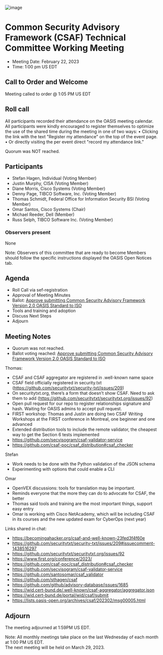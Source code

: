 ![image](https://user-images.githubusercontent.com/1690898/139102180-5c1e2583-14f1-4f58-ab2b-9e3807ed529c.png)

# Common Security Advisory Framework (CSAF) Technical Committee Working Meeting

- Meeting Date: February 22, 2023
- Time: 1:00 pm US EDT

## Call to Order and Welcome

Meeting called to order @ 1:05 PM US EDT

## Roll call

All participants recorded their attendance on the OASIS meeting calendar. 
All participants were kindly encouraged to register themselves to optimize the use of the shared time during the meeting in one of two ways:
•	Clicking the link with the text "Register my attendance" on the top of the event page.
•	Or directly visiting the per event direct "record my attendance link." 

Quorum was NOT reached.


## Participants

- Stefan Hagen, Individual (Voting Member)
- Justin Murphy, CISA (Voting Member)
- Diane Morris, Cisco Systems (Voting Member)
- Denny Page, TIBCO Software, Inc. (Voting Member)
- Thomas Schmidt, Federal Office for Information Security BSI (Voting Member)
- Omar Santos, Cisco Systems (Chair)
- Michael Reeder, Dell (Member)
- Russ Selph, TIBCO Software Inc. (Voting Member)


### Observers present

None

Note: Observers of this committee that are ready to become Members should follow the specific instructions displayed the OASIS Open Notices tab.

## Agenda
- Roll Call via sef-registration
- Approval of Meeting Minutes
- Ballot: [Approve submitting Common Security Advisory Framework Version 2.0 OASIS Standard to ISO](https://www.oasis-open.org/apps/org/workgroup/csaf/ballot.php?id=3757)
- Tools and training and adoption
- Discuss Next Steps
- Adjourn

## Meeting Notes

- Quorum was not reached. 
- Ballot voting reached: [Approve submitting Common Security Advisory Framework Version 2.0 OASIS Standard to ISO](https://www.oasis-open.org/apps/org/workgroup/csaf/ballot.php?id=3757)


Thomas:
-	CSAF and CSAF aggregator are registered in .well-known name space
-	CSAF field officially registered in security.txt (https://github.com/securitytxt/security-txt/issues/209)
-	On securitytxt.org, there’s a form that doesn’t show CSAF. Need to ask them to add (https://github.com/securitytxt/securitytxt.org/issues/92)
-	Open pull request for our repo to register relationships signature and hash. Waiting for OASIS admins to accept pull request.
-	FIRST workshop:  Thomas and Justin are doing two CSAF Writing Workshops at the FIRST conference in Montreal, one beginner and one advanced
-	 Extended distribution tools to include the remote validator, the cheapest way to get the Section 6 tests implemented
- https://github.com/secvisogram/csaf-validator-service
- https://github.com/csaf-poc/csaf_distribution#csaf_checker

Stefan 
-	Work needs to be done with the Python validation of the JSON schema
-	Experimenting with options that could enable a CLI

Omar
-	OpenVEX discussions: tools for translation may be important.
-	Reminds everyone that the more they can do to advocate for CSAF, the better
- Thomas said tools and training are the most important things, support easy entry
-	Omar is working with Cisco NetAcademy, which will be including CSAF in its courses and the new updated exam for CyberOps (next year)

Links shared in chat:
-	https://becomingahacker.org/csaf-and-well-known-23fed3f4f60e
-	https://github.com/securitytxt/security-txt/issues/209#issuecomment-1438516297
-	https://github.com/securitytxt/securitytxt.org/issues/92
-	https://www.first.org/conference/2023/
-	https://github.com/csaf-poc/csaf_distribution#csaf_checker
-	https://github.com/secvisogram/csaf-validator-service
-	https://github.com/santosomar/csaf_validator
-	https://github.com/sthagen/csaf
-	https://github.com/github/advisory-database/issues/1685
-	https://wid.cert-bund.de/.well-known/csaf-aggregator/aggregator.json
-	https://wid.cert-bund.de/portal/wid/csaf/submit
-	https://lists.oasis-open.org/archives/csaf/202302/msg00005.html


## Adjourn
The meeting adjourned at 1:59PM US EDT.

Note: All monthly meetings take place on the last Wednesday of each month at 1:00 PM US EDT.     
The next meeting will be held on March 29, 2023.  
